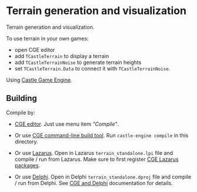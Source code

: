 # Terrain generation and visualization

Terrain generation and visualization.

To use terrain in your own games:

- open CGE editor
- add `TCastleTerrain` to display a terrain
- add `TCastleTerrainNoise` to generate terrain heights
- set `TCastleTerrain.Data` to connect it with `TCastleTerrainNoise`.

Using [Castle Game Engine](https://castle-engine.io/).

## Building

Compile by:

- [CGE editor](https://castle-engine.io/manual_editor.php). Just use menu item _"Compile"_.

- Or use [CGE command-line build tool](https://castle-engine.io/build_tool). Run `castle-engine compile` in this directory.

- Or use [Lazarus](https://www.lazarus-ide.org/). Open in Lazarus `terrain_standalone.lpi` file and compile / run from Lazarus. Make sure to first register [CGE Lazarus packages](https://castle-engine.io/lazarus).

- Or use [Delphi](https://www.embarcadero.com/products/Delphi). Open in Delphi `terrain_standalone.dproj` file and compile / run from Delphi. See [CGE and Delphi](https://castle-engine.io/delphi) documentation for details.
